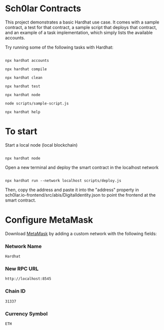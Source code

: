 # Sch0lar Contracts

This project demonstrates a basic Hardhat use case. It comes with a sample contract, a test for that contract, a sample script that deploys that contract, and an example of a task implementation, which simply lists the available accounts.

Try running some of the following tasks with Hardhat:

```shell

npx hardhat accounts

npx hardhat compile

npx hardhat clean

npx hardhat test

npx hardhat node

node scripts/sample-script.js

npx hardhat help

```

# To start

Start a local node (local blockchain)

```shell

npx hardhat node

```

Open a new terminal and deploy the smart contract in the localhost network

```shell

npx hardhat run --network localhost scripts/deploy.js

```

Then, copy the address and paste it into the "address" property in sch0lar.io-frontend/src/abis/DigitalIdentity.json to point the frontend at the smart contract.

# Configure MetaMask

Download [MetaMask](https://metamask.io) by adding a custom network with the following fields:

### Network Name

`Hardhat`

### New RPC URL

`http://localhost:8545`

### Chain ID

`31337`

### Currency Symbol

`ETH`
